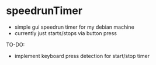 # speedrunTimer
- simple gui speedrun timer for my debian machine
- currently just starts/stops via button press

TO-DO:
- implement keyboard press detection for start/stop timer
